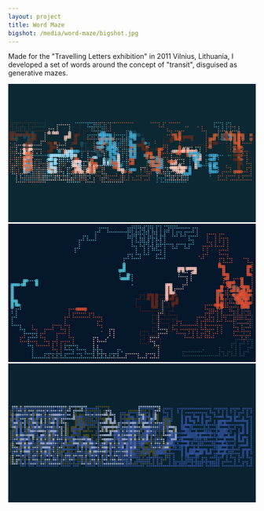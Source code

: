 ```yaml
---
layout: project
title: Word Maze
bigshot: /media/word-maze/bigshot.jpg
---
```

Made for the "Travelling Letters exhibition" in 2011 Vilnius, Lithuania, I developed a set of words around the concept of "transit", disguised as generative mazes.

<img src="/media/word-maze/transit.jpg">
<img src="/media/word-maze/motion.jpg">
<img src="/media/word-maze/wander.jpg">
